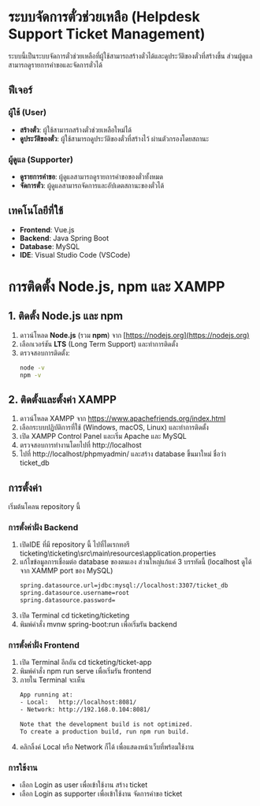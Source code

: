 # ระบบจัดการตั๋วช่วยเหลือ (Helpdesk Support Ticket Management)

ระบบนี้เป็นระบบจัดการตั๋วช่วยเหลือที่ผู้ใช้สามารถสร้างตั๋วได้และดูประวัติของตั๋วที่สร้างขึ้น ส่วนผู้ดูแลสามารถดูรายการคำขอและจัดการตั๋วได้

## ฟีเจอร์

### ผู้ใช้ (User)
- **สร้างตั๋ว**: ผู้ใช้สามารถสร้างตั๋วช่วยเหลือใหม่ได้
- **ดูประวัติของตั๋ว**: ผู้ใช้สามารถดูประวัติของตั๋วที่สร้างไว้ ผ่านตัวกรองโดยสถานะ

### ผู้ดูแล (Supporter)
- **ดูรายการคำขอ**: ผู้ดูแลสามารถดูรายการคำขอของตั๋วทั้งหมด
- **จัดการตั๋ว**: ผู้ดูแลสามารถจัดการและอัปเดตสถานะของตั๋วได้

## เทคโนโลยีที่ใช้

- **Frontend**: Vue.js
- **Backend**: Java Spring Boot
- **Database**: MySQL
- **IDE**: Visual Studio Code (VSCode)

# การติดตั้ง Node.js, npm และ XAMPP

## 1. ติดตั้ง Node.js และ npm
1. ดาวน์โหลด **Node.js** (รวม **npm**) จาก [https://nodejs.org](https://nodejs.org)
2. เลือกเวอร์ชัน **LTS** (Long Term Support) และทำการติดตั้ง
3. ตรวจสอบการติดตั้ง:
   ```bash
   node -v
   npm -v
## 2. ติดตั้งและตั้งค่า XAMPP 
1. ดาวน์โหลด XAMPP จาก https://www.apachefriends.org/index.html
2. เลือกระบบปฏิบัติการที่ใช้ (Windows, macOS, Linux) และทำการติดตั้ง
3. เปิด XAMPP Control Panel และเริ่ม Apache และ MySQL
4. ตรวจสอบการทำงานโดยไปที่ http://localhost
5. ไปที่ http://localhost/phpmyadmin/ และสร้าง database ขึ้นมาใหม่ ชื่อว่า ticket_db

## การตั้งค่า

เริ่มต้นโคลน repository นี้

### การตั้งค่าฝั่ง Backend

1. เปิดIDE ที่มี repository นี้ ไปที่ไดเรกทอรี ticketing\ticketing\src\main\resources\application.properties
2. แก้ไขข้อมูลการเชื่อมต่อ database ของตนเอง ส่วนใหญ่แก้แค่ 3 บรรทัดนี้ (localhost ดูได้จาก XAMMP port ของ MySQL)
   ```bash
   spring.datasource.url=jdbc:mysql://localhost:3307/ticket_db
   spring.datasource.username=root
   spring.datasource.password=
3. เปิด Terminal cd ticketing/ticketing
4. พิมพ์คำสั่ง mvnw spring-boot:run เพื่อเริ่มรัน backend

### การตั้งค่าฝั่ง Frontend

1. เปิด Terminal อีกอัน cd ticketing/ticket-app
2. พิมพ์คำสั่ง npm run serve เพื่อเริ่มรัน frontend
3. ภายใน Terminal จะเห็น
   ```bash
   App running at:
   - Local:   http://localhost:8081/ 
   - Network: http://192.168.0.104:8081/
 
   Note that the development build is not optimized.
   To create a production build, run npm run build.
4. คลิกลิ้งค์ Local หรือ  Network ก็ได้ เพื่อแสดงหน้าเว็บที่พร้อมใช้งาน

### การใช้งาน
- เลือก Login as user เพื่อเข้าใช้งาน สร้าง ticket
- เลือก Login as supporter เพื่อเข้าใช้งาน จัดการคำขอ ticket
